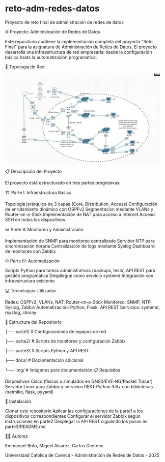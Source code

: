 # reto-adm-redes-datos
Proyecto de reto final de administración de redes de datos 

🌐 Proyecto: Administración de Redes de Datos

Este repositorio contiene la implementación completa del proyecto "Reto Final" para la asignatura de Administración de Redes de Datos. El proyecto desarrolla una infraestructura de red empresarial desde la configuración básica hasta la automatización programática.

🔄 Topología de Red

![Captura de pantalla](img/captura.jpg)

📋 Descripción del Proyecto

El proyecto está estructurado en tres partes progresivas:

🏗️ Parte I: Infraestructura Básica

Topología jerárquica de 3 capas (Core, Distribution, Access)
Configuración de enrutamiento dinámico con OSPFv2
Segmentación mediante VLANs y Router-on-a-Stick
Implementación de NAT para acceso a Internet
Acceso SSH en todos los dispositivos

📊 Parte II: Monitoreo y Administración

Implementación de SNMP para monitoreo centralizado
Servidor NTP para sincronización horaria
Centralización de logs mediante Syslog
Dashboard de monitoreo con Zabbix

⚙️ Parte III: Automatización

Scripts Python para tareas administrativas (backups, tests)
API REST para gestión programática
Despliegue como servicio systemd
Integración con infraestructura existente

💻 Tecnologías Utilizadas

Redes: OSPFv2, VLANs, NAT, Router-on-a-Stick
Monitoreo: SNMP, NTP, Syslog, Zabbix
Automatización: Python, Flask, API REST
Servicios: systemd, rsyslog, chrony

📁 Estructura del Repositorio

├── parte1/             # Configuraciones de equipos de red

├── parte2/             # Scripts de monitoreo y configuración Zabbix

├── parte3/             # Scripts Python y API REST

├── docs/               # Documentación adicional

└── img/                # Imágenes para documentación
📋 Requisitos

Dispositivos Cisco (físicos o simulados en GNS3/EVE-NG/Packet Tracer)
Servidor Linux para Zabbix y servicios REST
Python 3.6+ con bibliotecas (netmiko, flask, pyyaml)

🚀 Instalación

Clonar este repositorio
Aplicar las configuraciones de la parte1 a los dispositivos correspondientes
Configurar el servidor Zabbix según instrucciones en parte2
Desplegar la API REST siguiendo los pasos en parte3/README.md

👨‍💻 Autores

Emmanuel Brito, Miguel Alvarez, Carlos Centeno

Universidad Católica de Cuenca - Administración de Redes de Datos - 2025
